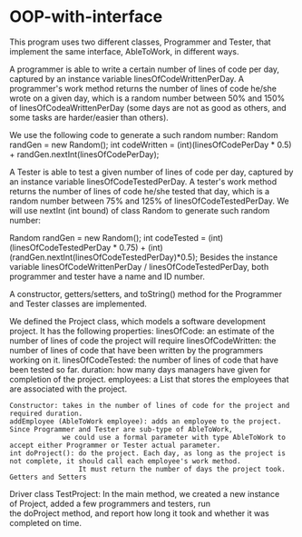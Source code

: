 # OOP-with-interface

This program uses two different classes, Programmer and Tester, that implement the same interface, AbleToWork, in different ways.

A programmer is able to write a certain number of lines of code per day, captured by an instance variable linesOfCodeWrittenPerDay. 
A programmer's work method returns the number of lines of code he/she wrote on a given day, which is a random number between 50% and 150% of linesOfCodeaWrittenPerDay (some days are not as good as others, and some tasks are harder/easier than others). 

We use the following code to generate a such random number:
Random randGen = new Random();
int codeWritten = (int)(linesOfCodePerDay * 0.5) + randGen.nextInt(linesOfCodePerDay);

A Tester is able to test a given number of lines of code per day, captured by an instance variable linesOfCodeTestedPerDay. 
A tester's work method returns the number of lines of code he/she tested that day, which is a random number between 75% and 125% 
of linesOfCodeTestedPerDay. We will use nextInt (int bound) of class Random to generate such random number:

Random randGen = new Random();
int codeTested = (int)(linesOfCodeTestedPerDay * 0.75) + (int)(randGen.nextInt(linesOfCodeTestedPerDay)*0.5);
Besides the instance variable linesOfCodeWrittenPerDay / linesOfCodeTestedPerDay, both programmer and tester have a name and ID number.


A constructor, getters/setters, and toString() method for the Programmer and Tester classes are implemented. 
 
We defined the Project class, which models a software development project. It has the following properties:
    linesOfCode: an estimate of the number of lines of code the project will require 
    linesOfCodeWritten: the number of lines of code that have been written by the programmers working on it.
    linesOfCodeTested: the number of lines of code that have been tested so far.
    duration: how many days managers have given for completion of the project.
    employees: a List that stores the employees that are associated with the project. 

    Constructor: takes in the number of lines of code for the project and required duration.
    addEmployee (AbleToWork employee): adds an employee to the project. Since Programmer and Tester are sub-type of AbleToWork, 
                 we could use a formal parameter with type AbleToWork to accept either Programmer or Tester actual parameter.
    int doProject(): do the project. Each day, as long as the project is not complete, it should call each employee's work method. 
                     It must return the number of days the project took. 
    Getters and Setters 

Driver class TestProject:
              In the main method, we created a new instance of Project, 
                                  added a few programmers and testers, 
                                  run the doProject method, 
                                  and report how long it took and whether it was completed on time.
